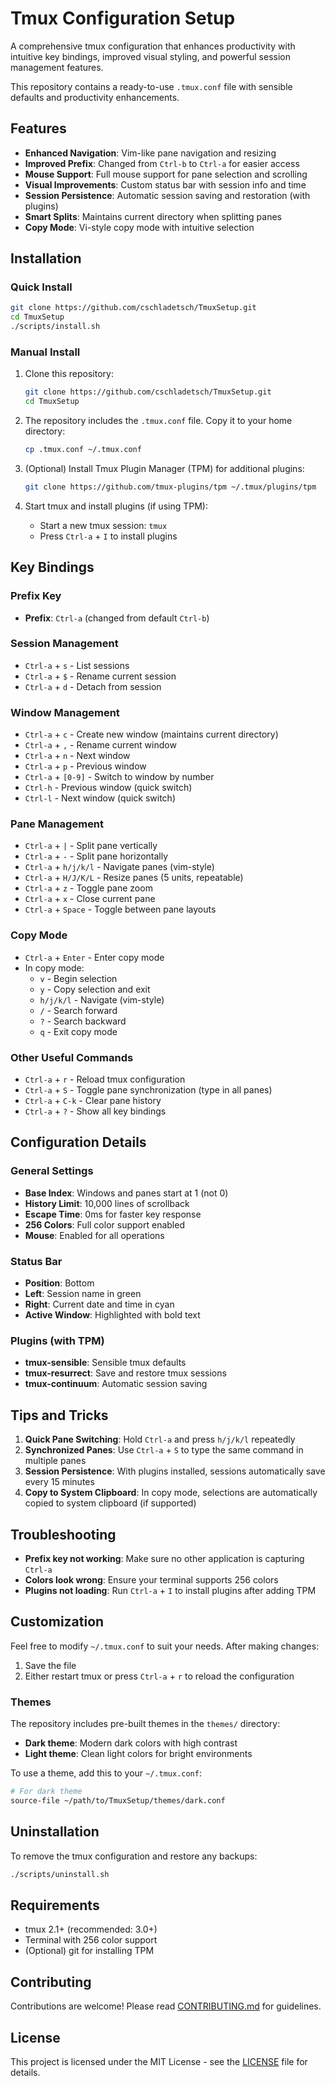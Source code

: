 # Tmux Configuration Setup

A comprehensive tmux configuration that enhances productivity with intuitive key bindings, improved visual styling, and powerful session management features.

This repository contains a ready-to-use `.tmux.conf` file with sensible defaults and productivity enhancements.

## Features

- **Enhanced Navigation**: Vim-like pane navigation and resizing
- **Improved Prefix**: Changed from `Ctrl-b` to `Ctrl-a` for easier access
- **Mouse Support**: Full mouse support for pane selection and scrolling
- **Visual Improvements**: Custom status bar with session info and time
- **Session Persistence**: Automatic session saving and restoration (with plugins)
- **Smart Splits**: Maintains current directory when splitting panes
- **Copy Mode**: Vi-style copy mode with intuitive selection

## Installation

### Quick Install

```bash
git clone https://github.com/cschladetsch/TmuxSetup.git
cd TmuxSetup
./scripts/install.sh
```

### Manual Install

1. Clone this repository:
   ```bash
   git clone https://github.com/cschladetsch/TmuxSetup.git
   cd TmuxSetup
   ```

2. The repository includes the `.tmux.conf` file. Copy it to your home directory:
   ```bash
   cp .tmux.conf ~/.tmux.conf
   ```

3. (Optional) Install Tmux Plugin Manager (TPM) for additional plugins:
   ```bash
   git clone https://github.com/tmux-plugins/tpm ~/.tmux/plugins/tpm
   ```

4. Start tmux and install plugins (if using TPM):
   - Start a new tmux session: `tmux`
   - Press `Ctrl-a` + `I` to install plugins

## Key Bindings

### Prefix Key
- **Prefix**: `Ctrl-a` (changed from default `Ctrl-b`)

### Session Management
- `Ctrl-a` + `s` - List sessions
- `Ctrl-a` + `$` - Rename current session
- `Ctrl-a` + `d` - Detach from session

### Window Management
- `Ctrl-a` + `c` - Create new window (maintains current directory)
- `Ctrl-a` + `,` - Rename current window
- `Ctrl-a` + `n` - Next window
- `Ctrl-a` + `p` - Previous window
- `Ctrl-a` + `[0-9]` - Switch to window by number
- `Ctrl-h` - Previous window (quick switch)
- `Ctrl-l` - Next window (quick switch)

### Pane Management
- `Ctrl-a` + `|` - Split pane vertically
- `Ctrl-a` + `-` - Split pane horizontally
- `Ctrl-a` + `h/j/k/l` - Navigate panes (vim-style)
- `Ctrl-a` + `H/J/K/L` - Resize panes (5 units, repeatable)
- `Ctrl-a` + `z` - Toggle pane zoom
- `Ctrl-a` + `x` - Close current pane
- `Ctrl-a` + `Space` - Toggle between pane layouts

### Copy Mode
- `Ctrl-a` + `Enter` - Enter copy mode
- In copy mode:
  - `v` - Begin selection
  - `y` - Copy selection and exit
  - `h/j/k/l` - Navigate (vim-style)
  - `/` - Search forward
  - `?` - Search backward
  - `q` - Exit copy mode

### Other Useful Commands
- `Ctrl-a` + `r` - Reload tmux configuration
- `Ctrl-a` + `S` - Toggle pane synchronization (type in all panes)
- `Ctrl-a` + `C-k` - Clear pane history
- `Ctrl-a` + `?` - Show all key bindings

## Configuration Details

### General Settings
- **Base Index**: Windows and panes start at 1 (not 0)
- **History Limit**: 10,000 lines of scrollback
- **Escape Time**: 0ms for faster key response
- **256 Colors**: Full color support enabled
- **Mouse**: Enabled for all operations

### Status Bar
- **Position**: Bottom
- **Left**: Session name in green
- **Right**: Current date and time in cyan
- **Active Window**: Highlighted with bold text

### Plugins (with TPM)
- **tmux-sensible**: Sensible tmux defaults
- **tmux-resurrect**: Save and restore tmux sessions
- **tmux-continuum**: Automatic session saving

## Tips and Tricks

1. **Quick Pane Switching**: Hold `Ctrl-a` and press `h/j/k/l` repeatedly
2. **Synchronized Panes**: Use `Ctrl-a` + `S` to type the same command in multiple panes
3. **Session Persistence**: With plugins installed, sessions automatically save every 15 minutes
4. **Copy to System Clipboard**: In copy mode, selections are automatically copied to system clipboard (if supported)

## Troubleshooting

- **Prefix key not working**: Make sure no other application is capturing `Ctrl-a`
- **Colors look wrong**: Ensure your terminal supports 256 colors
- **Plugins not loading**: Run `Ctrl-a` + `I` to install plugins after adding TPM

## Customization

Feel free to modify `~/.tmux.conf` to suit your needs. After making changes:
1. Save the file
2. Either restart tmux or press `Ctrl-a` + `r` to reload the configuration

### Themes

The repository includes pre-built themes in the `themes/` directory:
- **Dark theme**: Modern dark colors with high contrast
- **Light theme**: Clean light colors for bright environments

To use a theme, add this to your `~/.tmux.conf`:
```bash
# For dark theme
source-file ~/path/to/TmuxSetup/themes/dark.conf
```

## Uninstallation

To remove the tmux configuration and restore any backups:
```bash
./scripts/uninstall.sh
```

## Requirements

- tmux 2.1+ (recommended: 3.0+)
- Terminal with 256 color support
- (Optional) git for installing TPM

## Contributing

Contributions are welcome! Please read [CONTRIBUTING.md](CONTRIBUTING.md) for guidelines.

## License

This project is licensed under the MIT License - see the [LICENSE](LICENSE) file for details.